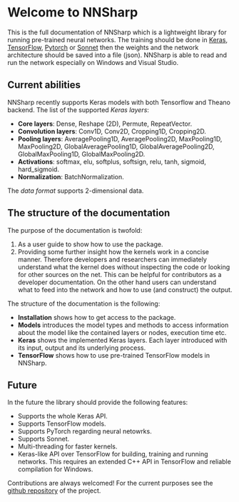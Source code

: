 # Welcome to NNSharp

This is the full documentation of NNSharp which is a lightweight library for running pre-trained neural networks. The training should be done in [Keras](https://keras.io/), [TensorFlow](https://www.tensorflow.org/), [Pytorch](http://pytorch.org/docs/) or [Sonnet](https://github.com/deepmind/sonnet) then the weights and the network architecture should be saved into a file (json). NNSharp is able to read and run the network especially on Windows and Visual Studio. 

## Current abilities

NNSharp recently supports Keras models with both Tensorflow and Theano backend. The list of the supported *Keras layers*:

* **Core layers**: Dense, Reshape (2D), Permute, RepeatVector. 
* **Convolution layers**: Conv1D, Conv2D, Cropping1D, Cropping2D. 
* **Pooling layers**: AveragePooling1D, AveragePooling2D, MaxPooling1D, MaxPooling2D, GlobalAveragePooling1D, GlobalAveragePooling2D, GlobalMaxPooling1D, GlobalMaxPooling2D.
* **Activations**: softmax, elu, softplus, softsign, relu, tanh, sigmoid, hard_sigmoid. 
* **Normalization**: BatchNormalization.

The *data format* supports 2-dimensional data. 

## The structure of the documentation

The purpose of the documentation is twofold:

1. As a user guide to show how to use the package.
2. Providing some further insight how the kernels work in a concise manner. Therefore developers and researchers can immediately understand what the kernel does without inspecting the code or looking for other sources on the net. This can be helpful for contributors as a developer documentation. On the other hand users can understand what to feed into the network and how to use (and construct) the output.

The structure of the documentation is the following:

* **Installation** shows how to get access to the package.
* **Models** introduces the model types and methods to access information about the model like the contained layers or nodes, execution time etc.
* **Keras** shows the implemented Keras layers. Each layer introduced with its input, output and its underlying process.
* **TensorFlow** shows how to use pre-trained TensorFlow models in NNSharp.

## Future 

In the future the library should provide the following features:

* Supports the whole Keras API.
* Supports TensorFlow models.
* Supports PyTorch regarding neural netowrks.
* Supports Sonnet.
* Multi-threading for faster kernels.
* Keras-like API over TensorFlow for building, training and running networks. This requires an extended C++ API in TensorFlow and reliable compilation for Windows.

Contributions are always welcomed! For the current purposes see the [github repository](https://github.com/adamtiger/NNSharp) of the project.
